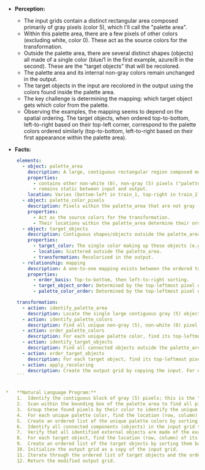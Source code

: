 *   **Perception:**
    *   The input grids contain a distinct rectangular area composed primarily of gray pixels (color 5), which I'll call the "palette area".
    *   Within this palette area, there are a few pixels of other colors (excluding white, color 0). These act as the source colors for the transformation.
    *   Outside the palette area, there are several distinct shapes (objects) all made of a single color (blue/1 in the first example, azure/8 in the second). These are the "target objects" that will be recolored.
    *   The palette area and its internal non-gray colors remain unchanged in the output.
    *   The target objects in the input are recolored in the output using the colors found inside the palette area.
    *   The key challenge is determining the mapping: which target object gets which color from the palette.
    *   Observing the examples, the mapping seems to depend on the spatial ordering. The target objects, when ordered top-to-bottom, left-to-right based on their top-left corner, correspond to the palette colors ordered similarly (top-to-bottom, left-to-right based on their first appearance within the palette area).

*   **Facts:**
    
```yaml
    elements:
      - object: palette_area
        description: A large, contiguous rectangular region composed mostly of gray pixels (5).
        properties:
          - contains other non-white (0), non-gray (5) pixels ("palette_colors").
          - remains static between input and output.
        location: Varies (bottom-left in train_1, top-right in train_2).
      - object: palette_color_pixels
        description: Pixels within the palette_area that are not gray (5) or white (0).
        properties:
          - Act as the source colors for the transformation.
          - Their locations within the palette_area determine their order.
      - object: target_objects
        description: Contiguous shapes/objects outside the palette_area, all composed of a single identical color ("target_color").
        properties:
          - target_color: The single color making up these objects (e.g., blue (1) or azure (8)). Varies between examples.
          - location: Scattered outside the palette_area.
          - transformation: Recolorized in the output.
      - relationship: mapping
        description: A one-to-one mapping exists between the ordered target_objects and the ordered palette_colors.
        properties:
          - order_basis: Top-to-bottom, then left-to-right sorting.
          - target_object_order: Determined by the top-leftmost pixel of each object's bounding box.
          - palette_color_order: Determined by the top-leftmost pixel of the first occurrence of each unique palette color within the palette_area.

    transformation:
      - action: identify_palette_area
        description: Locate the single large contiguous gray (5) object. Determine its bounding box.
      - action: identify_palette_colors
        description: Find all unique non-gray (5), non-white (0) pixel colors within the palette_area's bounding box.
      - action: order_palette_colors
        description: For each unique palette color, find its top-leftmost occurrence within the palette_area. Sort the unique palette colors based on this location (row, then column).
      - action: identify_target_objects
        description: Find all connected objects outside the palette_area's bounding box that are neither gray (5) nor white (0). Verify they are all of the same color (the target_color).
      - action: order_target_objects
        description: For each target object, find its top-leftmost pixel. Sort the target objects based on this location (row, then column).
      - action: apply_recoloring
        description: Create the output grid by copying the input. For each target object (in order), change the color of all its pixels to the corresponding palette color (in order).
    ```


*   **Natural Language Program:**
    1.  Identify the contiguous block of gray (5) pixels; this is the "palette area". Determine its bounding box.
    2.  Scan within the bounding box of the palette area to find all pixels that are *not* gray (5) and *not* white (0). Record the color and location (row, column) of each such pixel.
    3.  Group these found pixels by their color to identify the unique "palette colors".
    4.  For each unique palette color, find the location (row, column) of its occurrence that has the minimum row index, and then the minimum column index among those with the minimum row index (i.e., the top-leftmost instance).
    5.  Create an ordered list of the unique palette colors by sorting them based on their top-leftmost instance location (primarily by row, secondarily by column).
    6.  Identify all connected components (objects) in the input grid that are located entirely *outside* the bounding box of the palette area and are composed of pixels that are neither gray (5) nor white (0).
    7.  Verify that all identified external objects are made of the exact same color. This color is the "target color".
    8.  For each target object, find the location (row, column) of its pixel that has the minimum row index, and then the minimum column index among those with the minimum row index (i.e., the top-leftmost pixel of the object).
    9.  Create an ordered list of the target objects by sorting them based on their top-leftmost pixel location (primarily by row, secondarily by column).
    10. Initialize the output grid as a copy of the input grid.
    11. Iterate through the ordered list of target objects and the ordered list of palette colors simultaneously. For the i-th target object in the list, change the color of all pixels belonging to that object in the output grid to the i-th palette color from the list.
    12. Return the modified output grid.